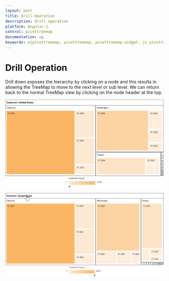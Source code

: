 ```yaml
---
layout: post
title: Drill-Operation
description: drill operation
platform: Angular-1
control: pivottreemap
documentation: ug
keywords: ejpivottreemap, pivottreemap, pivottreemap widget, js pivottreemap 
---
```


# Drill Operation

Drill down exposes the hierarchy by clicking on a node and this results in allowing the TreeMap to move to the next level or sub level. We can return back to the normal TreeMap view by clicking on the node header at the top.

![](/angular-1/PivotTreeMap/Drill-Operation_images/Drill_img1.png)

![](/angular-1/PivotTreeMap/Drill-Operation_images/Drill_img2.png)




